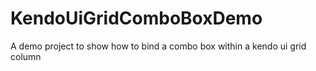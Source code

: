# KendoUiGridComboBoxDemo
A demo project to show how to bind a combo box within a kendo ui grid column
